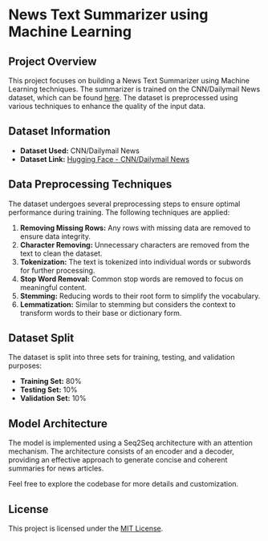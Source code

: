 # News Text Summarizer using Machine Learning

## Project Overview

This project focuses on building a News Text Summarizer using Machine Learning techniques. The summarizer is trained on the CNN/Dailymail News dataset, which can be found [here](https://huggingface.co/datasets/cnn_dailymail). The dataset is preprocessed using various techniques to enhance the quality of the input data.

## Dataset Information

- **Dataset Used:** CNN/Dailymail News
- **Dataset Link:** [Hugging Face - CNN/Dailymail News](https://huggingface.co/datasets/cnn_dailymail)

## Data Preprocessing Techniques

The dataset undergoes several preprocessing steps to ensure optimal performance during training. The following techniques are applied:

1. **Removing Missing Rows:** Any rows with missing data are removed to ensure data integrity.
2. **Character Removing:** Unnecessary characters are removed from the text to clean the dataset.
3. **Tokenization:** The text is tokenized into individual words or subwords for further processing.
4. **Stop Word Removal:** Common stop words are removed to focus on meaningful content.
5. **Stemming:** Reducing words to their root form to simplify the vocabulary.
6. **Lemmatization:** Similar to stemming but considers the context to transform words to their base or dictionary form.

## Dataset Split

The dataset is split into three sets for training, testing, and validation purposes:

- **Training Set:** 80%
- **Testing Set:** 10%
- **Validation Set:** 10%

## Model Architecture

The model is implemented using a Seq2Seq architecture with an attention mechanism. The architecture consists of an encoder and a decoder, providing an effective approach to generate concise and coherent summaries for news articles.

Feel free to explore the codebase for more details and customization.

## License

This project is licensed under the [MIT License](LICENSE).
